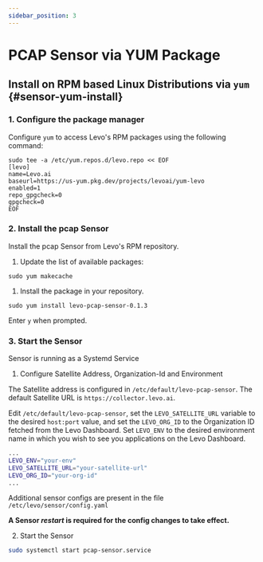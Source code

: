```yaml
---
sidebar_position: 3
---
```


# PCAP Sensor via YUM Package

## Install on RPM based Linux Distributions via `yum` {#sensor-yum-install}

### 1. Configure the package manager

Configure `yum` to access Levo's RPM packages using the following command:

```shell
sudo tee -a /etc/yum.repos.d/levo.repo << EOF
[levo]
name=Levo.ai
baseurl=https://us-yum.pkg.dev/projects/levoai/yum-levo
enabled=1
repo_gpgcheck=0
gpgcheck=0
EOF
```

### 2. Install the pcap Sensor

Install the pcap Sensor from Levo's RPM repository.

1. Update the list of available packages:
  ```shell
  sudo yum makecache
  ```

1. Install the package in your repository.
  ```shell
  sudo yum install levo-pcap-sensor-0.1.3
  ```

Enter `y` when prompted.

### 3. Start the Sensor

Sensor is running as a Systemd Service

1. Configure Satellite Address, Organization-Id and Environment

The Satellite address is configured in `/etc/default/levo-pcap-sensor`. The default Satellite URL is `https://collector.levo.ai`.

Edit `/etc/default/levo-pcap-sensor`, set the `LEVO_SATELLITE_URL` variable to the desired `host:port` value,
and set the `LEVO_ORG_ID` to the Organization ID fetched from the Levo Dashboard.
Set `LEVO_ENV` to the desired environment name in which you wish to see you applications on the Levo Dashboard.

```bash
...
LEVO_ENV="your-env"
LEVO_SATELLITE_URL="your-satellite-url"
LEVO_ORG_ID="your-org-id"
...
```

Additional sensor configs are present in the file `/etc/levo/sensor/config.yaml`


**A Sensor *restart* is required for the config changes to take effect.**


2. Start the Sensor
```bash
sudo systemctl start pcap-sensor.service
```


